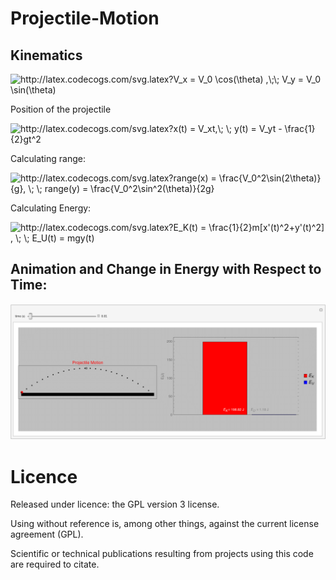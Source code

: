 # Projectile-Motion

## Kinematics

<img src="http://latex.codecogs.com/svg.latex?V_x&space;=&space;V_0&space;\cos(\theta)&space;,\;\;&space;V_y&space;=&space;V_0&space;\sin(\theta)" title="http://latex.codecogs.com/svg.latex?V_x = V_0 \cos(\theta) ,\;\; V_y = V_0 \sin(\theta)" />

Position of the projectile

<img src="http://latex.codecogs.com/svg.latex?x(t)&space;=&space;V_xt,\;&space;\;&space;y(t)&space;=&space;V_yt&space;-&space;\frac{1}{2}gt^2" title="http://latex.codecogs.com/svg.latex?x(t) = V_xt,\; \; y(t) = V_yt - \frac{1}{2}gt^2" />

Calculating range:

<img src="http://latex.codecogs.com/svg.latex?range(x)&space;=&space;\frac{V_0^2\sin(2\theta)}{g},&space;\;&space;\;&space;range(y)&space;=&space;\frac{V_0^2\sin^2(\theta)}{2g}" title="http://latex.codecogs.com/svg.latex?range(x) = \frac{V_0^2\sin(2\theta)}{g}, \; \; range(y) = \frac{V_0^2\sin^2(\theta)}{2g}" />

Calculating Energy: 

<img src="http://latex.codecogs.com/svg.latex?E_K(t)&space;=&space;\frac{1}{2}m[x'(t)^2&plus;y'(t)^2]&space;,&space;\;&space;\;&space;E_U(t)&space;=&space;mgy(t)" title="http://latex.codecogs.com/svg.latex?E_K(t) = \frac{1}{2}m[x'(t)^2+y'(t)^2] , \; \; E_U(t) = mgy(t)" />

## Animation and Change in Energy with Respect to Time:

![projectile-motion](projectile-motion.GIF)

# Licence
Released under licence: the GPL version 3 license.

Using without reference is, among other things, against the current license agreement (GPL).

Scientific or technical publications resulting from projects using this code are required to citate.

